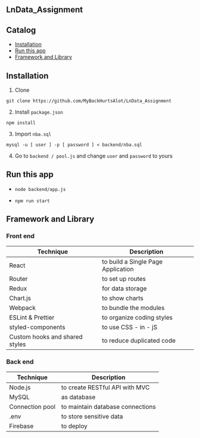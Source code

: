 ## LnData_Assignment

## Catalog
  * [Installation](README.md#installation)
  * [Run this app](READ.md#run-this-app)
  * [Framework and Library](README.md#framework-and-library)
 

## Installation

1. Clone
```
git clone https://github.com/MyBackHurtsAlot/LnData_Assignment
```
2. Install `package.json`
```
npm install
```
3. Import `nba.sql`
```
mysql -u [ user ] -p [ password ] < backend/nba.sql
```
4. Go to `backend / pool.js` and change `user` and `password` to yours

## Run this app

- ```
  node backend/app.js
  ```
- ```
  npm run start
  ```

## Framework and Library

### Front end

| Technique | Description |
| --------- | ----------  |
| React | to build a Single Page Application |
| Router | to set up routes |
| Redux | for data storage |
| Chart.js | to show charts |
| Webpack |to bundle the modules |
| ESLint & Prettier | to organize coding styles |
| styled-components | to use CSS - in - jS |
| Custom hooks and shared styles | to reduce duplicated code |

### Back end

| Technique | Description |
| --------- | ----------  |
| Node.js | to create RESTful API with MVC |
| MySQL | as database |
| Connection pool | to maintain database connections |
| .env |to store sensitive data |
| Firebase | to deploy |
